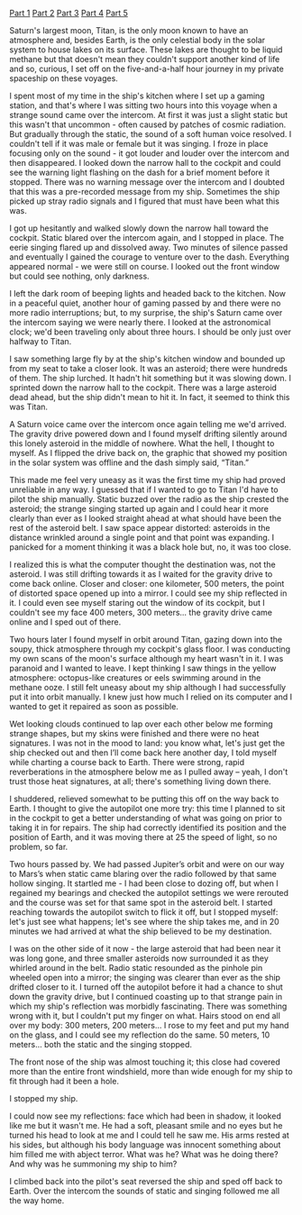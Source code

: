 [Part 1](https://www.reddit.com/r/nosleep/comments/ukjaxd/the_creature_of_bo%C3%B6tes_void/)
[Part 2](https://www.reddit.com/r/nosleep/comments/usn3ps/a_dark_cloud_in_space_part_2/)
[Part 3](https://www.reddit.com/r/nosleep/comments/v48j9n/under_europas_ice_part_3/)
[Part 4](https://www.reddit.com/r/nosleep/comments/v9knhf/the_rogue_planet_part_4/)
[Part 5](https://www.reddit.com/r/nosleep/comments/vgs692/the_fervent_one_part_5/)

Saturn's largest moon, Titan, is the only moon known to have an atmosphere and, besides Earth, is the only celestial body in the solar system to house lakes on its surface. These lakes are thought to be liquid methane but that doesn't mean they couldn't support another kind of life and so, curious, I set off on the five-and-a-half hour journey in my private spaceship on these voyages. 

I spent most of my time in the ship's kitchen where I set up a gaming station, and that's where I was sitting two hours into this voyage when a strange sound came over the intercom. At first it was just a slight static but this wasn't that uncommon - often caused by patches of cosmic radiation. But gradually through the static, the sound of a soft human voice resolved. I couldn't tell if it was male or female but it was singing. I froze in place focusing only on the sound - it got louder and louder over the intercom and then disappeared. I looked down the narrow hall to the cockpit and could see the warning light flashing on the dash for a brief moment before it stopped. There was no warning message over the intercom and I doubted that this was a pre-recorded message from my ship. Sometimes the ship picked up stray radio signals and I figured that must have been what this was. 

I got up hesitantly and walked slowly down the narrow hall toward the cockpit. Static blared over the intercom again, and I stopped in place. The eerie singing flared up and dissolved away. Two minutes of silence passed and eventually I gained the courage to venture over to the dash. Everything appeared normal - we were still on course. I looked out the front window but could see nothing, only darkness.

 I left the dark room of beeping lights and headed back to the kitchen. Now in a peaceful quiet, another hour of gaming passed by and there were no more radio interruptions; but, to my surprise, the ship's Saturn came over the intercom saying we were nearly there. I looked at the astronomical clock; we'd been traveling only about three hours. I should be only just over halfway to Titan.

I saw something large fly by at the ship's kitchen window and bounded up from my seat to take a closer look. It was an asteroid; there were hundreds of them. The ship lurched. It hadn't hit something but it was slowing down. I sprinted down the narrow hall to the cockpit. There was a large asteroid dead ahead, but the ship didn't mean to hit it. In fact, it seemed to think this was Titan. 

A Saturn voice came over the intercom once again telling me we'd arrived. The gravity drive powered down and I found myself drifting silently around this lonely asteroid in the middle of nowhere. What the hell, I thought to myself. As I flipped the drive back on, the graphic that showed my position in the solar system was offline and the dash simply said, “Titan.” 

This made me feel very uneasy as it was the first time my ship had proved unreliable in any way. I guessed that if I wanted to go to Titan I'd have to pilot the ship manually. Static buzzed over the radio as the ship crested the asteroid; the strange singing started up again and I could hear it more clearly than ever as I looked straight ahead at what should have been the rest of the asteroid belt. I saw space appear distorted: asteroids in the distance wrinkled around a single point and that point was expanding.  I panicked for a moment thinking it was a black hole but, no, it was too close.

I realized this is what the computer thought the destination was, not the asteroid. I was still drifting towards it as I waited for the gravity drive to come back online. Closer and closer: one kilometer, 500 meters, the point of distorted space opened up into a mirror. I could see my ship reflected in it. I could even see myself staring out the window of its cockpit, but I couldn't see my face 400 meters, 300 meters... the gravity drive came online and I sped out of there.

Two hours later I found myself in orbit around Titan, gazing down into the soupy, thick atmosphere through my cockpit's glass floor. I was conducting my own scans of the moon's surface although my heart wasn't in it. I was paranoid and I wanted to leave. I kept thinking I saw things in the yellow atmosphere: octopus-like creatures or eels swimming around in the methane ooze. I still felt uneasy about my ship although I had successfully put it into orbit manually. I knew just how much I relied on its computer and I wanted to get it repaired as soon as possible. 

Wet looking clouds continued to lap over each other below me forming strange shapes, but my skins were finished and there were no heat signatures. I was not in the mood to land: you know what, let's just get the ship checked out and then I’ll come back here another day, I told myself while charting a course back to Earth. There were strong, rapid reverberations in the atmosphere below me as  I pulled away – yeah, I don't trust those heat signatures, at all; there's something living down there. 

I shuddered, relieved somewhat to be putting this off on the way back to Earth. I thought to give the autopilot one more try: this time  I planned to sit in the cockpit to get a better understanding of what was going on prior to taking it in for repairs. The ship had correctly identified its position and the position of Earth, and it was moving there at 25 the speed of light, so no problem, so far.  

Two hours passed by. We had passed Jupiter’s orbit and were on our way to Mars’s when static came blaring over the radio followed by that same hollow singing. It startled me - I had been close to dozing off, but when I regained my bearings and checked the autopilot settings we were rerouted and the course was set for that same spot in the asteroid belt. I started reaching towards the autopilot switch to flick it off, but I stopped myself: let's just see what happens; let's see where the ship takes me, and in 20 minutes we had arrived at what the ship believed to be my destination.

I was on the other side of it now - the large asteroid that had been near it was long gone, and three smaller asteroids now surrounded it as they whirled around in the belt. Radio static resounded as the pinhole pin wheeled open into a mirror; the singing was clearer than ever as the ship drifted closer to it. I turned off the autopilot before it had a chance to shut down the gravity drive, but I continued coasting up to that strange pain in which my ship's reflection was morbidly fascinating. There was something wrong with it, but I couldn't put my finger on what. Hairs stood on end all over my body: 300 meters, 200 meters...  I rose to my feet and put my hand on the glass, and I could see my reflection do the same. 50 meters, 10 meters... both the static and the singing stopped. 

The front nose of the ship was almost touching it; this close had covered more than the entire front windshield, more than wide enough for my ship to fit through had it been a hole. 

I stopped my ship. 

I could now see my reflections: face which had been in shadow, it looked like me but it wasn't me. He had a soft, pleasant smile and no eyes but he turned his head to look at me and I could tell he saw me. His arms rested at his sides, but although his body language was innocent something about him filled me with abject terror. What was he? What was he doing there? And why was he summoning my ship to him?

 I climbed back into the pilot's seat reversed the ship and sped off back to Earth. Over the intercom the sounds of static and singing followed me all the way home.